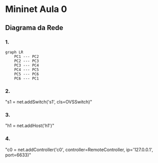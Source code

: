 # Mininet Aula 0
## Diagrama da Rede

### 1.

```mermaid
graph LR
    PC1 --- PC2
    PC2 --- PC3
    PC3 --- PC4
    PC4 --- PC5
    PC5 --- PC6
    PC6 --- PC1
```

### 2.
"s1 = net.addSwitch('s1', cls=OVSSwitch)"

### 3.
"h1 = net.addHost('h1')"

### 4.
"c0 = net.addController('c0', controller=RemoteController, ip='127.0.0.1', port=6633)"

